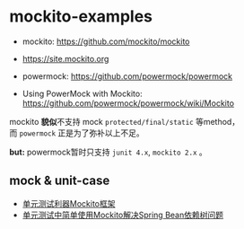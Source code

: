 # mockito-examples

+ mockito: <https://github.com/mockito/mockito>
+ <https://site.mockito.org>

+ powermock: <https://github.com/powermock/powermock>
+ Using PowerMock with Mockito: <https://github.com/powermock/powermock/wiki/Mockito>

mockito **貌似**不支持 mock `protected/final/static` 等method，  
而 `powermock` 正是为了弥补以上不足。

**but:** powermock暂时只支持 `junit 4.x`, `mockito 2.x` 。

## mock & unit-case
- [单元测试利器Mockito框架](https://juejin.cn/post/6844903631137800206)
- [单元测试中简单使用Mockito解决Spring Bean依赖树问题](https://www.cnblogs.com/zhuang229/p/12237269.html)